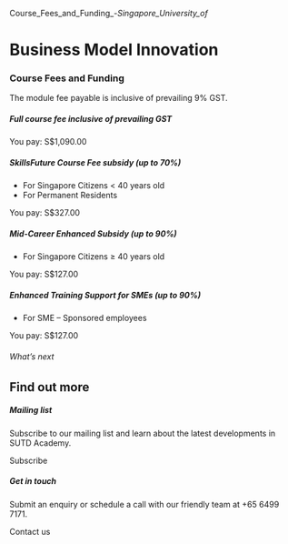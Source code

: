 Course_Fees_and_Funding_-_Singapore_University_of_



Business Model Innovation
=========================

### Course Fees and Funding

The module fee payable is inclusive of prevailing 9% GST.

##### **Full course fee inclusive of prevailing GST**

You pay: S$1,090.00

##### **SkillsFuture Course Fee subsidy (up to 70%)**

* For Singapore Citizens < 40 years old
* For Permanent Residents

You pay: S$327.00

##### **Mid-Career Enhanced Subsidy (up to 90%)**

* For Singapore Citizens ≥ 40 years old

You pay: S$127.00

##### **Enhanced Training Support for SMEs (up to 90%)**

* For SME – Sponsored employees

You pay: S$127.00

###### What’s next

Find out more
-------------

##### Mailing list

Subscribe to our mailing list and learn about the latest developments in SUTD Academy.

Subscribe

##### Get in touch

Submit an enquiry or schedule a call with our friendly team at +65 6499 7171.

Contact us

